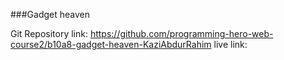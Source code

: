 ###Gadget heaven



Git Repository link: https://github.com/programming-hero-web-course2/b10a8-gadget-heaven-KaziAbdurRahim
live link:


